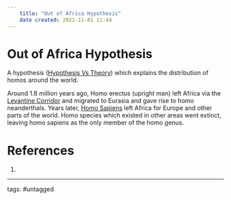 ```yaml
---
	title: "Out of Africa Hypothesis"
	date created: 2021-11-01 11:44
---
```

# Out of Africa Hypothesis

A hypothesis ([Hypothesis Vs Theory](Hypothesis%20Vs%20Theory.md)) which explains the distribution of homos around the world.

Around 1.8 million years ago, Homo erectus (upright man) left Africa via the [Levantine Corridor](Levantine%20Corridor.md) and migrated to Eurasia and gave rise to homo neanderthals. Years later, [Homo Sapiens](Homo%20Sapiens.md) left Africa for Europe and other parts of the world. Homo species which existed in other areas went extinct, leaving homo sapiens as the only member of the homo genus.

# References
1. 

---
tags: #untagged